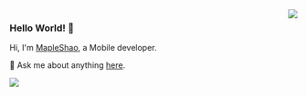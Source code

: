 <img align='right' src='https://github-readme-stats.vercel.app/api?username=shaoshuai904&show_icons=true&&theme=default&hide=["contribs"]&&hide_title=true' /> 

### Hello World! 👋

Hi, I'm [MapleShao](https://www.shaoshuai904.com), a Mobile developer.

💬 Ask me about anything [here](https://github.com/shaoshuai904/shaoshuai904/issues).

![](https://visitor-badge.laobi.icu/badge?page_id=shaoshuai904.shaoshuai904)



<!--

[![stat](https://github-readme-stats.vercel.app/api?username=shaoshuai904&show_icons=true&&theme=default&hide=["contribs"])](https://github.com/shaoshuai904)

[![Top Langs](https://github-readme-stats.vercel.app/api/top-langs/?username=shaoshuai904&layout=compact)](https://github.com/shaoshuai904)

<details>
<summary>CLICK ME</summary>

![ip test](https://ip.ntrqq.net/images/yosuga.png?wd=JTIw&r=f7eppzl6j6)
</details>

-->

